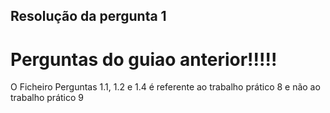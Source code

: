 ## Resolução da pergunta 1

# Perguntas do guiao anterior!!!!!

O Ficheiro Perguntas 1.1, 1.2 e 1.4 é referente ao trabalho prático 8 e não ao trabalho prático 9
